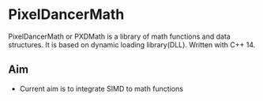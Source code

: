 # PixelDancerMath

PixelDancerMath or PXDMath is a library of math functions and data structures. It is based on dynamic loading library(DLL). Written with C++ 14. 

## Aim

- Current aim is to integrate SIMD to math functions
